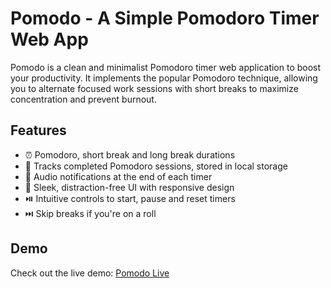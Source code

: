 # Pomodo - A Simple Pomodoro Timer Web App

Pomodo is a clean and minimalist Pomodoro timer web application to boost your productivity. It implements the popular Pomodoro technique, allowing you to alternate focused work sessions with short breaks to maximize concentration and prevent burnout.


## Features

- ⏰ Pomodoro, short break and long break durations
- 🍅 Tracks completed Pomodoro sessions, stored in local storage
- 🔔 Audio notifications at the end of each timer
- 🎨 Sleek, distraction-free UI with responsive design 
- ⏯️ Intuitive controls to start, pause and reset timers
- ⏭️ Skip breaks if you're on a roll

## Demo

Check out the live demo: [Pomodo Live](https://swapond.github.io/pomodo/)
